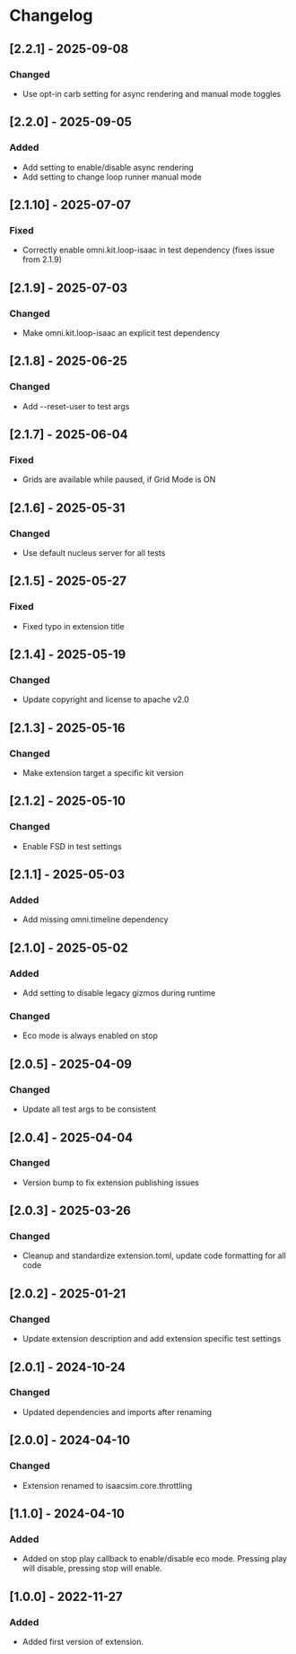 # Changelog

## [2.2.1] - 2025-09-08
### Changed
- Use opt-in carb setting for async rendering and manual mode toggles

## [2.2.0] - 2025-09-05
### Added
- Add setting to enable/disable async rendering
- Add setting to change loop runner manual mode

## [2.1.10] - 2025-07-07
### Fixed
- Correctly enable omni.kit.loop-isaac in test dependency (fixes issue from 2.1.9)

## [2.1.9] - 2025-07-03
### Changed
- Make omni.kit.loop-isaac an explicit test dependency

## [2.1.8] - 2025-06-25
### Changed
- Add --reset-user to test args

## [2.1.7] - 2025-06-04
### Fixed
- Grids are available while paused, if Grid Mode is ON

## [2.1.6] - 2025-05-31
### Changed
- Use default nucleus server for all tests

## [2.1.5] - 2025-05-27
### Fixed
- Fixed typo in extension title

## [2.1.4] - 2025-05-19
### Changed
- Update copyright and license to apache v2.0

## [2.1.3] - 2025-05-16
### Changed
- Make extension target a specific kit version

## [2.1.2] - 2025-05-10
### Changed
- Enable FSD in test settings

## [2.1.1] - 2025-05-03
### Added
- Add missing omni.timeline dependency

## [2.1.0] - 2025-05-02
### Added
- Add setting to disable legacy gizmos during runtime

### Changed
- Eco mode is always enabled on stop

## [2.0.5] - 2025-04-09
### Changed
- Update all test args to be consistent

## [2.0.4] - 2025-04-04
### Changed
- Version bump to fix extension publishing issues

## [2.0.3] - 2025-03-26
### Changed
- Cleanup and standardize extension.toml, update code formatting for all code

## [2.0.2] - 2025-01-21
### Changed
- Update extension description and add extension specific test settings

## [2.0.1] - 2024-10-24
### Changed
- Updated dependencies and imports after renaming

## [2.0.0] - 2024-04-10
### Changed
- Extension renamed to isaacsim.core.throttling

## [1.1.0] - 2024-04-10
### Added
- Added on stop play callback to enable/disable eco mode. Pressing play will disable, pressing stop will enable.

## [1.0.0] - 2022-11-27
### Added
- Added first version of extension.
